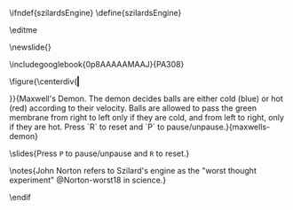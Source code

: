 \ifndef{szilardsEngine}
\define{szilardsEngine}

\editme 

\newslide{}

\includegooglebook{0p8AAAAAMAAJ}{PA308}



\figure{\centerdiv{<canvas id="maxwellCanvas" width="900" height="500" style="border:1px solid black;display:inline;text-align:center"></canvas>

<script src="\scriptsDir/ballworld/constructors.js"></script>
<script src="\scriptsDir/ballworld/script2.js"></script>
<script src="\scriptsDir/ballworld/ballworld.js"></script>
<script src="\scriptsDir/ballworld/szilard.js"></script>}}{Maxwell's Demon. The demon decides balls are either cold (blue) or hot (red) according to their velocity. Balls are allowed to pass the green membrane from right to left only if they are cold, and from left to right, only if they are hot. Press `R` to reset and `P` to pause/unpause.}{maxwells-demon}

\slides{Press `P` to pause/unpause and `R` to reset.}

\notes{John Norton refers to Szilard's engine as the "worst thought experiment" @Norton-worst18 in science.}

\endif
